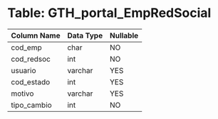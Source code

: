 # Table: GTH_portal_EmpRedSocial

| Column Name | Data Type | Nullable |
|-------------|-----------|----------|
| cod_emp | char | NO |
| cod_redsoc | int | NO |
| usuario | varchar | YES |
| cod_estado | int | YES |
| motivo | varchar | YES |
| tipo_cambio | int | NO |

